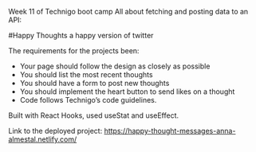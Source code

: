 Week 11 of Technigo boot camp
All about fetching and posting data to an API:

#Happy Thoughts a happy version of twitter

The requirements for the projects been:

* Your page should follow the design as closely as possible
* You should list the most recent thoughts
* You should have a form to post new thoughts
* You should implement the heart button to send likes on a thought
* Code follows Technigo’s code guidelines.


Built with React Hooks, used useStat and useEffect.

Link to the deployed project:
https://happy-thought-messages-anna-almestal.netlify.com/




